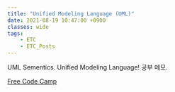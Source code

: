 ```yaml
---
title: "Unified Modeling Language (UML)"
date: 2021-08-19 10:47:00 +0900
classes: wide
tags:
    - ETC
    - ETC_Posts
---
```


UML Sementics. Unified Modeling Language! 공부 메모.

[Free Code Camp](https://www.youtube.com/watch?v=WnMQ8HlmeXc)
